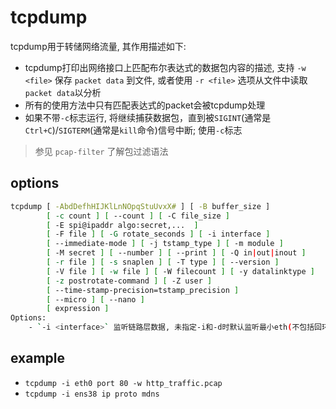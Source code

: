 # tcpdump

tcpdump用于转储网络流量, 其作用描述如下:

- tcpdump打印出网络接口上匹配布尔表达式的数据包内容的描述, 支持 `-w <file>` 保存 `packet data` 到文件, 或者使用 `-r <file>` 选项从文件中读取`packet data`以分析
- 所有的使用方法中只有匹配表达式的packet会被tcpdump处理
- 如果不带`-c`标志运行, 将继续捕获数据包，直到被`SIGINT`(通常是`Ctrl+C`)/`SIGTERM`(通常是`kill`命令)信号中断; 使用`-c`标志
 

> 参见 `pcap-filter` 了解包过滤语法

## options

```sh
tcpdump [ -AbdDefhHIJKlLnNOpqStuUvxX# ] [ -B buffer_size ]
        [ -c count ] [ --count ] [ -C file_size ]
        [ -E spi@ipaddr algo:secret,...  ]
        [ -F file ] [ -G rotate_seconds ] [ -i interface ]
        [ --immediate-mode ] [ -j tstamp_type ] [ -m module ]
        [ -M secret ] [ --number ] [ --print ] [ -Q in|out|inout ]
        [ -r file ] [ -s snaplen ] [ -T type ] [ --version ]
        [ -V file ] [ -w file ] [ -W filecount ] [ -y datalinktype ]
        [ -z postrotate-command ] [ -Z user ]
        [ --time-stamp-precision=tstamp_precision ]
        [ --micro ] [ --nano ]
        [ expression ]
Options:
    - `-i <interface>` 监听链路层数据, 未指定-i和-d时默认监听最小eth(不包括回环地址), 如eth0
```

## example
- `tcpdump -i eth0 port 80 -w http_traffic.pcap`
- `tcpdump -i ens38 ip proto mdns`